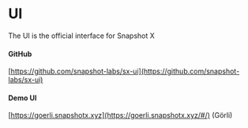 # UI

The UI is the official interface for Snapshot X

#### GitHub

[https://github.com/snapshot-labs/sx-ui](https://github.com/snapshot-labs/sx-ui)

#### Demo UI

[https://goerli.snapshotx.xyz](https://goerli.snapshotx.xyz/#/) (Görli)
